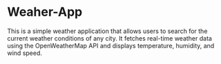 # Weaher-App
This is a simple weather application that allows users to search for the current weather conditions of any city. It fetches real-time weather data using the OpenWeatherMap API and displays temperature, humidity, and wind speed.
